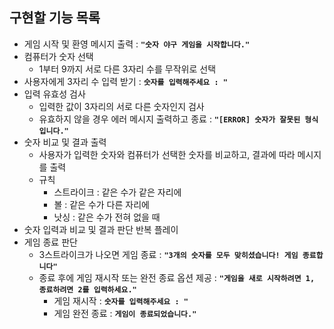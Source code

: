 ## 구현할 기능 목록

- 게임 시작 및 환영 메시지 출력 : **`"숫자 야구 게임을 시작합니다."`**
- 컴퓨터가 숫자 선택
  - 1부터 9까지 서로 다른 3자리 수를 무작위로 선택
- 사용자에게 3자리 수 입력 받기 : **`숫자를 입력해주세요 : "`**
- 입력 유효성 검사
  - 입력한 값이 3자리의 서로 다른 숫자인지 검사
  - 유효하지 않을 경우 에러 메시지 출력하고 종료 : **`"[ERROR] 숫자가 잘못된 형식입니다."`**
- 숫자 비교 및 결과 출력
  - 사용자가 입력한 숫자와 컴퓨터가 선택한 숫자를 비교하고, 결과에 따라 메시지를 출력
  - 규칙
    - 스트라이크 : 같은 수가 같은 자리에
    - 볼 : 같은 수가 다른 자리에
    - 낫싱 : 같은 수가 전혀 없을 때
- 숫자 입력과 비교 및 결과 판단 반복 플레이
- 게임 종료 판단
  - 3스트라이크가 나오면 게임 종료 : **`"3개의 숫자를 모두 맞히셨습니다! 게임 종료합니다"`**
  - 종료 후에 게임 재시작 또는 완전 종료 옵션 제공 : **`"게임을 새로 시작하려면 1, 종료하려면 2를 입력하세요."`**
    - 게임 재시작 : **`숫자를 입력해주세요 : "`**
    - 게임 완전 종료 : **`게임이 종료되었습니다."`**
